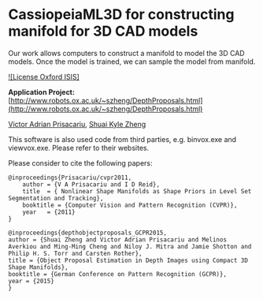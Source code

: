 # CassiopeiaML3D for constructing manifold for 3D CAD models
Our work allows computers to construct a manifold to model the 3D CAD models. Once the model is trained, we can sample the model from manifold.

[![License Oxford ISIS]](https://github.com/bittnt/GPLVM4manifold3D/blob/master/LICENSE)

<b>Application Project:</b> [http://www.robots.ox.ac.uk/~szheng/DepthProposals.html](http://www.robots.ox.ac.uk/~szheng/DepthProposals.html)

[Victor Adrian Prisacariu](http://www.robots.ox.ac.uk/~victor/),
[Shuai Kyle Zheng](http://www.robots.ox.ac.uk/~szheng/)


This software is also used code from third parties, e.g. binvox.exe and viewvox.exe. Please refer to their websites.

Please consider to cite the following papers:
```
@inproceedings{Prisacariu/cvpr2011,
    author = {V A Prisacariu and I D Reid},
    title  = { Nonlinear Shape Manifolds as Shape Priors in Level Set Segmentation and Tracking},
    booktitle = {Computer Vision and Pattern Recognition (CVPR)},
    year   = {2011}
}
```
```
@inproceedings{depthobjectproposals_GCPR2015, 
author = {Shuai Zheng and Victor Adrian Prisacariu and Melinos Averkiou and Ming-Ming Cheng and Niloy J. Mitra and Jamie Shotton and Philip H. S. Torr and Carsten Rother}, 
title = {Object Proposal Estimation in Depth Images using Compact 3D Shape Manifolds}, 
booktitle = {German Conference on Pattern Recognition (GCPR)},
year = {2015} 
}
```
